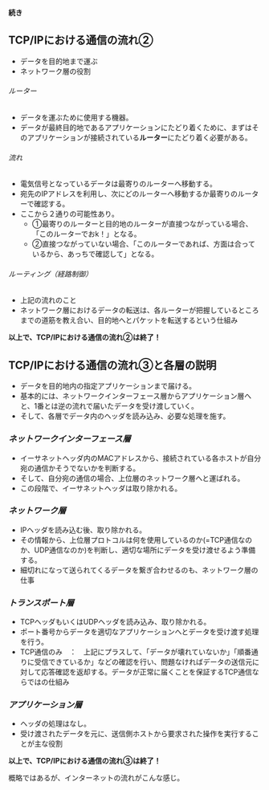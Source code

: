 **続き**


## TCP/IPにおける通信の流れ②
- データを目的地まで運ぶ
- ネットワーク層の役割
###### ルーター
- データを運ぶために使用する機器。
- データが最終目的地であるアプリケーションにたどり着くために、まずはそのアプリケーションが接続されている**ルーター**にたどり着く必要がある。
###### 流れ
- 電気信号となっているデータは最寄りのルーターへ移動する。
- 宛先のIPアドレスを利用し、次にどのルーターへ移動するか最寄りのルーターで確認する。
- ここから２通りの可能性あり。
  - ①最寄りのルーターと目的地のルーターが直接つながっている場合、「このルーターでおk！」となる。
  - ②直接つながっていない場合、「このルーターであれば、方面は合っているから、あっちで確認して」となる。
###### ルーティング（経路制御）
- 上記の流れのこと
- ネットワーク層におけるデータの転送は、各ルーターが把握しているところまでの道筋を教え合い、目的地へとパケットを転送するという仕組み

**以上で、TCP/IPにおける通信の流れ②は終了！**



## TCP/IPにおける通信の流れ③と各層の説明
- データを目的地内の指定アプリケーションまで届ける。
- 基本的には、ネットワークインターフェース層からアプリケーション層へと、1番とは逆の流れで届いたデータを受け渡していく。
- そして、各層でデータ内のヘッダを読み込み、必要な処理を施す。

### *ネットワークインターフェース層*
- イーサネットヘッダ内のMACアドレスから、接続されている各ホストが自分宛の通信かそうでないかを判断する。
- そして、自分宛の通信の場合、上位層のネットワーク層へと運ばれる。
- この段階で、イーサネットヘッダは取り除かれる。

### *ネットワーク層*
- IPヘッダを読み込む後、取り除かれる。
- その情報から、上位層プロトコルは何を使用しているのか(=TCP通信なのか、UDP通信なのか)を判断し、適切な場所にデータを受け渡せるよう準備する。
- 細切れになって送られてくるデータを繋ぎ合わせるのも、ネットワーク層の仕事

### *トランスポート層*
- TCPヘッダもいくはUDPヘッダを読み込み、取り除かれる。
- ポート番号からデータを適切なアプリケーションへとデータを受け渡す処理を行う。
- TCP通信のみ　：　上記にプラスして、「データが壊れていないか」「順番通りに受信できているか」などの確認を行い、問題なければデータの送信元に対して応答確認を返却する。データが正常に届くことを保証するTCP通信ならではの仕組み

### *アプリケーション層*
- ヘッダの処理はなし。
- 受け渡されたデータを元に、送信側ホストから要求された操作を実行することが主な役割

**以上で、TCP/IPにおける通信の流れ③は終了！**


概略ではあるが、インターネットの流れがこんな感じ。
